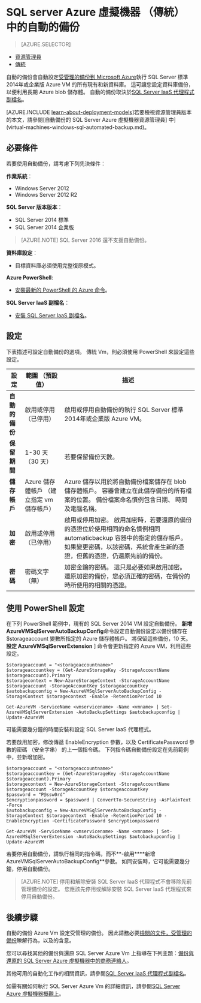<properties
    pageTitle="SQL Server 虛擬機器 （傳統） 的自動備份 |Microsoft Azure"
    description="說明自動備份功能的 SQL Server 執行中 Azure 虛擬機器使用資源管理員。 "
    services="virtual-machines-windows"
    documentationCenter="na"
    authors="rothja"
    manager="jhubbard"
    editor=""
    tags="azure-service-management" />
<tags
    ms.service="virtual-machines-windows"
    ms.devlang="na"
    ms.topic="article"
    ms.tgt_pltfrm="vm-windows-sql-server"
    ms.workload="infrastructure-services"
    ms.date="09/26/2016"
    ms.author="jroth" />

# <a name="automated-backup-for-sql-server-in-azure-virtual-machines-classic"></a>SQL server Azure 虛擬機器 （傳統） 中的自動的備份

> [AZURE.SELECTOR]
- [資源管理員](virtual-machines-windows-sql-automated-backup.md)
- [傳統](virtual-machines-windows-classic-sql-automated-backup.md)

自動的備份會自動設定[受管理的備份到 Microsoft Azure](https://msdn.microsoft.com/library/dn449496.aspx)執行 SQL Server 標準 2014年或企業版 Azure VM 的所有現有和新資料庫。 這可讓您設定資料庫備份，以便利用長期 Azure blob 儲存體。 自動的備份取決於[SQL Server IaaS 代理程式副檔名](virtual-machines-windows-classic-sql-server-agent-extension.md)。

[AZURE.INCLUDE [learn-about-deployment-models](../../includes/learn-about-deployment-models-classic-include.md)]若要檢視資源管理員版本的本文，請參閱[自動備份的 SQL Server Azure 虛擬機器資源管理員] 中](virtual-machines-windows-sql-automated-backup.md)。

## <a name="prerequisites"></a>必要條件

若要使用自動備份，請考慮下列先決條件︰

**作業系統**︰

- Windows Server 2012
- Windows Server 2012 R2

**SQL Server 版本版本**︰

- SQL Server 2014 標準
- SQL Server 2014 企業版

>[AZURE.NOTE] SQL Server 2016 還不支援自動備份。

**資料庫設定**︰

- 目標資料庫必須使用完整復原模式。

**Azure PowerShell**:

- [安裝最新的 PowerShell 的 Azure 命令](../powershell-install-configure.md)。

**SQL Server IaaS 副檔名**︰

- [安裝 SQL Server IaaS 副檔名](virtual-machines-windows-classic-sql-server-agent-extension.md)。

## <a name="settings"></a>設定

下表描述可設定自動備份的選項。 傳統 Vm，則必須使用 PowerShell 來設定這些設定。

|設定|範圍 （預設值）|描述|
|---|---|---|
|**自動的備份**|啟用或停用 （已停用）|啟用或停用自動備份的執行 SQL Server 標準 2014年或企業版 Azure VM。|
|**保留期間**|1-30 天 （30 天）|若要保留備份天數。|
|**儲存帳戶**|Azure 儲存體帳戶 （建立指定 vm 儲存帳戶）|Azure 儲存以用於將自動備份檔案儲存在 blob 儲存體帳戶。 容器會建立在此儲存備份的所有檔案的位置。 備份檔案命名慣例包含日期、 時間及電腦名稱。|
|**加密**|啟用或停用 （已停用）|啟用或停用加密。 啟用加密時，若要還原的備份的憑證位於使用相同的命名慣例相同 automaticbackup 容器中的指定的儲存帳戶。 如果變更密碼，以該密碼，系統會產生新的憑證，但舊的憑證，仍還原先前的備份。|
|**密碼**|密碼文字 （無）|加密金鑰的密碼。 這只是必要如果啟用加密。 還原加密的備份，您必須正確的密碼，在備份的時所使用的相關的憑證。|

## <a name="configuration-with-powershell"></a>使用 PowerShell 設定

在下列 PowerShell 範例中，現有的 SQL Server 2014 VM 設定自動備份。 **新增 AzureVMSqlServerAutoBackupConfig**命令設定自動備份設定以備份儲存在 $storageaccount 變數所指定的 Azure 儲存體帳戶。 將保留這些備份，10 天。 **設定 AzureVMSqlServerExtension** ] 命令會更新指定的 Azure VM，利用這些設定。

    $storageaccount = "<storageaccountname>"
    $storageaccountkey = (Get-AzureStorageKey -StorageAccountName $storageaccount).Primary
    $storagecontext = New-AzureStorageContext -StorageAccountName $storageaccount -StorageAccountKey $storageaccountkey
    $autobackupconfig = New-AzureVMSqlServerAutoBackupConfig -StorageContext $storagecontext -Enable -RetentionPeriod 10

    Get-AzureVM -ServiceName <vmservicename> -Name <vmname> | Set-AzureVMSqlServerExtension -AutoBackupSettings $autobackupconfig | Update-AzureVM

可能需要幾分鐘的時間安裝和設定 SQL Server IaaS 代理程式。

若要啟用加密，修改傳遞 EnableEncryption 參數，以及 CertificatePassword 參數的密碼 （安全字串） 的上一個指令碼。 下列指令碼自動備份設定在先前範例中，並新增加密。

    $storageaccount = "<storageaccountname>"
    $storageaccountkey = (Get-AzureStorageKey -StorageAccountName $storageaccount).Primary
    $storagecontext = New-AzureStorageContext -StorageAccountName $storageaccount -StorageAccountKey $storageaccountkey
    $password = "P@ssw0rd"
    $encryptionpassword = $password | ConvertTo-SecureString -AsPlainText -Force  
    $autobackupconfig = New-AzureVMSqlServerAutoBackupConfig -StorageContext $storagecontext -Enable -RetentionPeriod 10 -EnableEncryption -CertificatePassword $encryptionpassword

    Get-AzureVM -ServiceName <vmservicename> -Name <vmname> | Set-AzureVMSqlServerExtension -AutoBackupSettings $autobackupconfig | Update-AzureVM

若要停用自動備份，請執行相同的指令碼，而不**-啟用****新增 AzureVMSqlServerAutoBackupConfig**參數。 如同安裝時，它可能需要幾分鐘，停用自動備份。

>[AZURE.NOTE] 停用和解除安裝 SQL Server IaaS 代理程式不會移除先前管理備份的設定。 您應該先停用或解除安裝 SQL Server IaaS 代理程式來停用自動備份。

## <a name="next-steps"></a>後續步驟

自動的備份 Azure Vm 設定受管理的備份。 因此請務必要[檢閱的文件，受管理的備份](https://msdn.microsoft.com/library/dn449496.aspx)瞭解行為，以及的含意。

您可以尋找其他的備份與還原 SQL Server Azure Vm 上指導在下列主題︰[備份與還原的 SQL Server Azure 虛擬機器中的商務連絡人](virtual-machines-windows-sql-backup-recovery.md)。

其他可用的自動化工作的相關資訊，請參閱[SQL Server IaaS 代理程式副檔名](virtual-machines-windows-classic-sql-server-agent-extension.md)。

如需有關如何執行 SQL Server Azure Vm 的詳細資訊，請參閱[SQL Server Azure 虛擬機器概觀上](virtual-machines-windows-sql-server-iaas-overview.md)。

